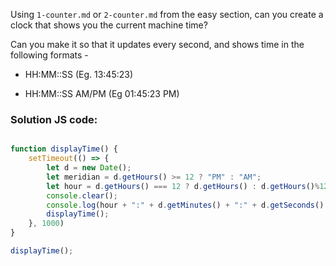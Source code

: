 Using `1-counter.md` or `2-counter.md` from the easy section, can you create a
clock that shows you the current machine time?

Can you make it so that it updates every second, and shows time in the following formats - 

 - HH:MM::SS (Eg. 13:45:23)

 - HH:MM::SS AM/PM (Eg 01:45:23 PM)

### Solution JS code:

```js

function displayTime() {
    setTimeout(() => {
        let d = new Date();
        let meridian = d.getHours() >= 12 ? "PM" : "AM";
        let hour = d.getHours() === 12 ? d.getHours() : d.getHours()%12;
        console.clear();
        console.log(hour + ":" + d.getMinutes() + ":" + d.getSeconds() + " " + meridian);
        displayTime();
    }, 1000)
}

displayTime();

```
